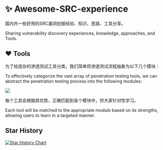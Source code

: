 # :sparkles: Awesome-SRC-experience

国内外一些好用的SRC漏洞挖掘经验、知识、思路、工具分享。

Sharing vulnerability discovery experiences, knowledge, approaches, and Tools.

## :heart: Tools

为了给庞杂的渗透测试工具分类，我们简单将渗透测试流程抽象为以下几个模块：

To effectively categorize the vast array of penetration testing tools, we can abstract the penetration testing process into the following modules:

![](https://github.com/owl234/Awesome-SRC-experience/tree/main/)



每个工具会根据其优势，正确匹配到各个模块中，供大家针对性学习。

Each tool will be matched to the appropriate module based on its strengths, allowing users to learn in a targeted manner.

## Star History

[![Star History Chart](https://api.star-history.com/svg?repos=owl234/Awesome-SRC-experience&type=Date)](https://star-history.com/#owl234/Awesome-SRC-experience&Date)

